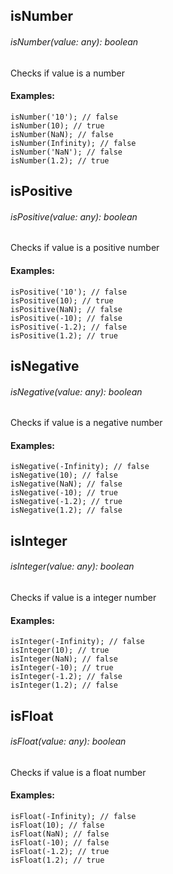 ## isNumber
###### isNumber(value: any): boolean
Checks if value is a number

#### Examples:
```
isNumber('10'); // false
isNumber(10); // true
isNumber(NaN); // false
isNumber(Infinity); // false
isNumber('NaN'); // false
isNumber(1.2); // true
```

## isPositive
###### isPositive(value: any): boolean
Checks if value is a positive number

#### Examples:
```
isPositive('10'); // false
isPositive(10); // true
isPositive(NaN); // false
isPositive(-10); // false
isPositive(-1.2); // false
isPositive(1.2); // true
```

## isNegative
###### isNegative(value: any): boolean
Checks if value is a negative number

#### Examples:
```
isNegative(-Infinity); // false
isNegative(10); // false
isNegative(NaN); // false
isNegative(-10); // true
isNegative(-1.2); // true
isNegative(1.2); // false
```

## isInteger
###### isInteger(value: any): boolean
Checks if value is a integer number

#### Examples:
```
isInteger(-Infinity); // false
isInteger(10); // true
isInteger(NaN); // false
isInteger(-10); // true
isInteger(-1.2); // false
isInteger(1.2); // false
```

## isFloat
###### isFloat(value: any): boolean
Checks if value is a float number

#### Examples:
```
isFloat(-Infinity); // false
isFloat(10); // false
isFloat(NaN); // false
isFloat(-10); // false
isFloat(-1.2); // true
isFloat(1.2); // true
```